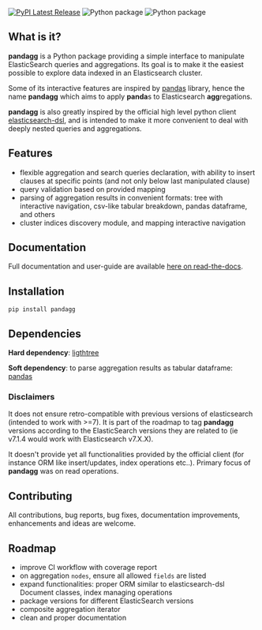 [![PyPI Latest Release](https://img.shields.io/pypi/v/pandagg.svg)](https://pypi.org/project/pandagg/)
![Python package](https://github.com/alkemics/pandagg/workflows/Python%203%20Tests/badge.svg)
![Python package](https://github.com/alkemics/pandagg/workflows/Python%202%20Tests/badge.svg)


## What is it?

**pandagg** is a Python package providing a simple interface to manipulate ElasticSearch queries and aggregations. Its goal is to make it
the easiest possible to explore data indexed in an Elasticsearch cluster.

Some of its interactive features are inspired by [pandas](https://github.com/pandas-dev/pandas) library, hence the name **pandagg** which aims to apply **panda**s to Elasticsearch 
**agg**regations. 

**pandagg** is also greatly inspired by the official high level python client [elasticsearch-dsl](https://github.com/elastic/elasticsearch-dsl-py),
and is intended to make it more convenient to deal with deeply nested queries and aggregations.


## Features

- flexible aggregation and search queries declaration, with ability to insert clauses at specific points (and not only below last manipulated clause)
- query validation based on provided mapping
- parsing of aggregation results in convenient formats: tree with interactive navigation, csv-like tabular breakdown, pandas dataframe, and others
- cluster indices discovery module, and mapping interactive navigation


## Documentation

Full documentation and user-guide are available [here on read-the-docs](https://pandagg.readthedocs.io/en/latest/).


## Installation
```
pip install pandagg
```

## Dependencies
**Hard dependency**: [ligthtree](https://pypi.org/project/lighttree/)

**Soft dependency**: to parse aggregation results as tabular dataframe: [pandas](https://github.com/pandas-dev/pandas/)


### Disclaimers

It does not ensure retro-compatible with previous versions of elasticsearch (intended to work with >=7). It is part
of the roadmap to tag **pandagg** versions according to the ElasticSearch versions they are related to (ie
v7.1.4 would work with Elasticsearch v7.X.X).

It doesn't provide yet all functionalities provided by the official client (for instance ORM like insert/updates, index
operations etc..). Primary focus of **pandagg** was on read operations.

## Contributing

All contributions, bug reports, bug fixes, documentation improvements, enhancements and ideas are welcome.


## Roadmap

- improve CI workflow with coverage report
- on aggregation `nodes`, ensure all allowed `fields` are listed
- expand functionalities: proper ORM similar to elasticsearch-dsl Document classes, index managing operations
- package versions for different ElasticSearch versions
- composite aggregation iterator
- clean and proper documentation
